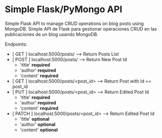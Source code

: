 # Simple Flask/PyMongo API

Simple Flask API to manage CRUD operations on blog posts using MongoDB.
Simple API de Flask para gestionar operaciones CRUD en las publicaciones de un blog usando MongoDB.

Endpoints:
- \[ GET \] localhost:5000/posts/ --> Return Posts List
- \[ POST \] localhost:5000/posts/ --> Return New Post Id
    - 'title' __required__
    - 'author' __required__
    - 'content' __required__
- \[ GET \] localhost:5000/posts/\<post_id\> --> Return Post with Id == post_id
- \[ PUT \] localhost:5000/posts/\<post_id\> --> Return Edited Post Id
    - 'title' __required__
    - 'author' __required__
    - 'content' __required__
- \[ PATCH \] localhost:5000/posts/\<post_id\> --> Return Edited Post Id
    - 'title' __optional__
    - 'author' __optional__
    - 'content' __optional__
